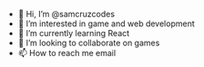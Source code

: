 - 👋 Hi, I’m @samcruzcodes
- 👀 I’m interested in game and web development
- 🌱 I’m currently learning React
- 💞️ I’m looking to collaborate on games
- 📫 How to reach me email

<!---
samcruzcodes/samcruzcodes is a ✨ special ✨ repository because its `README.md` (this file) appears on your GitHub profile.
You can click the Preview link to take a look at your changes.
--->
